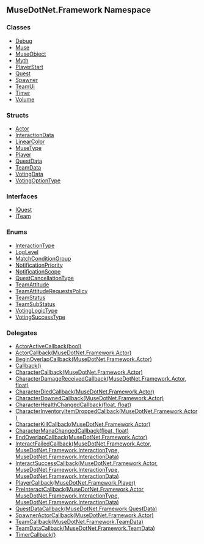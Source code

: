 ## MuseDotNet.Framework Namespace
### Classes
- [Debug](./Debug.md 'MuseDotNet.Framework.Debug')
- [Muse](./Muse.md 'MuseDotNet.Framework.Muse')
- [MuseObject](./MuseObject.md 'MuseDotNet.Framework.MuseObject')
- [Myth](./Myth.md 'MuseDotNet.Framework.Myth')
- [PlayerStart](./PlayerStart.md 'MuseDotNet.Framework.PlayerStart')
- [Quest](./Quest.md 'MuseDotNet.Framework.Quest')
- [Spawner](./Spawner.md 'MuseDotNet.Framework.Spawner')
- [TeamUi](./TeamUi.md 'MuseDotNet.Framework.TeamUi')
- [Timer](./Timer.md 'MuseDotNet.Framework.Timer')
- [Volume](./Volume.md 'MuseDotNet.Framework.Volume')
### Structs
- [Actor](./Actor.md 'MuseDotNet.Framework.Actor')
- [InteractionData](./InteractionData.md 'MuseDotNet.Framework.InteractionData')
- [LinearColor](./LinearColor.md 'MuseDotNet.Framework.LinearColor')
- [MuseType](./MuseType.md 'MuseDotNet.Framework.MuseType')
- [Player](./Player.md 'MuseDotNet.Framework.Player')
- [QuestData](./QuestData.md 'MuseDotNet.Framework.QuestData')
- [TeamData](./TeamData.md 'MuseDotNet.Framework.TeamData')
- [VotingData](./VotingData.md 'MuseDotNet.Framework.VotingData')
- [VotingOptionType](./VotingOptionType.md 'MuseDotNet.Framework.VotingOptionType')
### Interfaces
- [IQuest](./IQuest.md 'MuseDotNet.Framework.IQuest')
- [ITeam](./ITeam.md 'MuseDotNet.Framework.ITeam')
### Enums
- [InteractionType](./InteractionType.md 'MuseDotNet.Framework.InteractionType')
- [LogLevel](./LogLevel.md 'MuseDotNet.Framework.LogLevel')
- [MatchConditionGroup](./MatchConditionGroup.md 'MuseDotNet.Framework.MatchConditionGroup')
- [NotificationPriority](./NotificationPriority.md 'MuseDotNet.Framework.NotificationPriority')
- [NotificationScope](./NotificationScope.md 'MuseDotNet.Framework.NotificationScope')
- [QuestCancellationType](./QuestCancellationType.md 'MuseDotNet.Framework.QuestCancellationType')
- [TeamAttitude](./TeamAttitude.md 'MuseDotNet.Framework.TeamAttitude')
- [TeamAttitudeRequestsPolicy](./TeamAttitudeRequestsPolicy.md 'MuseDotNet.Framework.TeamAttitudeRequestsPolicy')
- [TeamStatus](./TeamStatus.md 'MuseDotNet.Framework.TeamStatus')
- [TeamSubStatus](./TeamSubStatus.md 'MuseDotNet.Framework.TeamSubStatus')
- [VotingLogicType](./VotingLogicType.md 'MuseDotNet.Framework.VotingLogicType')
- [VotingSuccessType](./VotingSuccessType.md 'MuseDotNet.Framework.VotingSuccessType')
### Delegates
- [ActorActiveCallback(bool)](./ActorActiveCallback(bool).md 'MuseDotNet.Framework.ActorActiveCallback(bool)')
- [ActorCallback(MuseDotNet.Framework.Actor)](./ActorCallback(Actor).md 'MuseDotNet.Framework.ActorCallback(MuseDotNet.Framework.Actor)')
- [BeginOverlapCallback(MuseDotNet.Framework.Actor)](./BeginOverlapCallback(Actor).md 'MuseDotNet.Framework.BeginOverlapCallback(MuseDotNet.Framework.Actor)')
- [Callback()](./Callback().md 'MuseDotNet.Framework.Callback()')
- [CharacterCallback(MuseDotNet.Framework.Actor)](./CharacterCallback(Actor).md 'MuseDotNet.Framework.CharacterCallback(MuseDotNet.Framework.Actor)')
- [CharacterDamageReceivedCallback(MuseDotNet.Framework.Actor, float)](./CharacterDamageReceivedCallback(Actor_float).md 'MuseDotNet.Framework.CharacterDamageReceivedCallback(MuseDotNet.Framework.Actor, float)')
- [CharacterDiedCallback(MuseDotNet.Framework.Actor)](./CharacterDiedCallback(Actor).md 'MuseDotNet.Framework.CharacterDiedCallback(MuseDotNet.Framework.Actor)')
- [CharacterDownedCallback(MuseDotNet.Framework.Actor)](./CharacterDownedCallback(Actor).md 'MuseDotNet.Framework.CharacterDownedCallback(MuseDotNet.Framework.Actor)')
- [CharacterHealthChangedCallback(float, float)](./CharacterHealthChangedCallback(float_float).md 'MuseDotNet.Framework.CharacterHealthChangedCallback(float, float)')
- [CharacterInventoryItemDroppedCallback(MuseDotNet.Framework.Actor)](./CharacterInventoryItemDroppedCallback(Actor).md 'MuseDotNet.Framework.CharacterInventoryItemDroppedCallback(MuseDotNet.Framework.Actor)')
- [CharacterKillCallback(MuseDotNet.Framework.Actor)](./CharacterKillCallback(Actor).md 'MuseDotNet.Framework.CharacterKillCallback(MuseDotNet.Framework.Actor)')
- [CharacterManaChangedCallback(float, float)](./CharacterManaChangedCallback(float_float).md 'MuseDotNet.Framework.CharacterManaChangedCallback(float, float)')
- [EndOverlapCallback(MuseDotNet.Framework.Actor)](./EndOverlapCallback(Actor).md 'MuseDotNet.Framework.EndOverlapCallback(MuseDotNet.Framework.Actor)')
- [InteractFailedCallback(MuseDotNet.Framework.Actor, MuseDotNet.Framework.InteractionType, MuseDotNet.Framework.InteractionData)](./InteractFailedCallback(Actor_InteractionType_InteractionData).md 'MuseDotNet.Framework.InteractFailedCallback(MuseDotNet.Framework.Actor, MuseDotNet.Framework.InteractionType, MuseDotNet.Framework.InteractionData)')
- [InteractSuccessCallback(MuseDotNet.Framework.Actor, MuseDotNet.Framework.InteractionType, MuseDotNet.Framework.InteractionData)](./InteractSuccessCallback(Actor_InteractionType_InteractionData).md 'MuseDotNet.Framework.InteractSuccessCallback(MuseDotNet.Framework.Actor, MuseDotNet.Framework.InteractionType, MuseDotNet.Framework.InteractionData)')
- [PlayerCallback(MuseDotNet.Framework.Player)](./PlayerCallback(Player).md 'MuseDotNet.Framework.PlayerCallback(MuseDotNet.Framework.Player)')
- [PreInteractCallback(MuseDotNet.Framework.Actor, MuseDotNet.Framework.InteractionType, MuseDotNet.Framework.InteractionData)](./PreInteractCallback(Actor_InteractionType_InteractionData).md 'MuseDotNet.Framework.PreInteractCallback(MuseDotNet.Framework.Actor, MuseDotNet.Framework.InteractionType, MuseDotNet.Framework.InteractionData)')
- [QuestDataCallback(MuseDotNet.Framework.QuestData)](./QuestDataCallback(QuestData).md 'MuseDotNet.Framework.QuestDataCallback(MuseDotNet.Framework.QuestData)')
- [SpawnerActorCallback(MuseDotNet.Framework.Actor)](./SpawnerActorCallback(Actor).md 'MuseDotNet.Framework.SpawnerActorCallback(MuseDotNet.Framework.Actor)')
- [TeamCallback(MuseDotNet.Framework.TeamData)](./TeamCallback(TeamData).md 'MuseDotNet.Framework.TeamCallback(MuseDotNet.Framework.TeamData)')
- [TeamDataCallback(MuseDotNet.Framework.TeamData)](./TeamDataCallback(TeamData).md 'MuseDotNet.Framework.TeamDataCallback(MuseDotNet.Framework.TeamData)')
- [TimerCallback()](./TimerCallback().md 'MuseDotNet.Framework.TimerCallback()')
